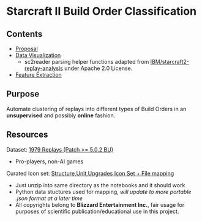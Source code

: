 # Starcraft II Build Order Classification

## Contents

- [Proposal](/Proposal.md)
- [Data Visualization](/Dataset%20Visualization.ipynb)
    - sc2reader parsing helper functions adapted from [IBM/starcraft2-replay-analysis](https://github.com/IBM/starcraft2-replay-analysis) under Apache 2.0 License.
- [Feature Extraction](/Feature%20Extraction.ipynb)

## Purpose

Automate clustering of replays into different types of Build Orders in an **unsupervised** and possibly **online** fashion.

## Resources

Dataset: [1979 Replays (Patch >= 5.0.2 BU)](https://drive.google.com/file/d/1x9dl1W6j4HRwdGaar-KQnLNYN8OHt7ct/view?usp=sharing)
- Pro-players, non-AI games

Curated Icon set: [Structure,Unit,Upgrades Icon Set + File mapping](https://drive.google.com/file/d/1C78kzDM_g9ii4KGc5pYSowfBbBZH06R3/view?usp=sharing)
- Just unzip into same directory as the notebooks and it should work
- Python data stuctures used for mapping, *will update to more portable .json format at a later time*
- All copyrights belong to **Blizzard Entertainment Inc.**, fair usage for purposes of scientific publication/educational use in this project.